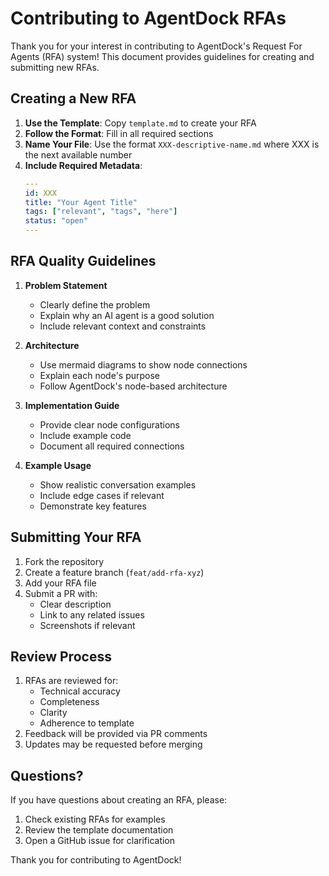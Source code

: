 # Contributing to AgentDock RFAs

Thank you for your interest in contributing to AgentDock's Request For Agents (RFA) system! This document provides guidelines for creating and submitting new RFAs.

## Creating a New RFA

1. **Use the Template**: Copy `template.md` to create your RFA
2. **Follow the Format**: Fill in all required sections
3. **Name Your File**: Use the format `XXX-descriptive-name.md` where XXX is the next available number
4. **Include Required Metadata**:
   ```yaml
   ---
   id: XXX
   title: "Your Agent Title"
   tags: ["relevant", "tags", "here"]
   status: "open"
   ---
   ```

## RFA Quality Guidelines

1. **Problem Statement**
   - Clearly define the problem
   - Explain why an AI agent is a good solution
   - Include relevant context and constraints

2. **Architecture**
   - Use mermaid diagrams to show node connections
   - Explain each node's purpose
   - Follow AgentDock's node-based architecture

3. **Implementation Guide**
   - Provide clear node configurations
   - Include example code
   - Document all required connections

4. **Example Usage**
   - Show realistic conversation examples
   - Include edge cases if relevant
   - Demonstrate key features

## Submitting Your RFA

1. Fork the repository
2. Create a feature branch (`feat/add-rfa-xyz`)
3. Add your RFA file
4. Submit a PR with:
   - Clear description
   - Link to any related issues
   - Screenshots if relevant

## Review Process

1. RFAs are reviewed for:
   - Technical accuracy
   - Completeness
   - Clarity
   - Adherence to template
2. Feedback will be provided via PR comments
3. Updates may be requested before merging

## Questions?

If you have questions about creating an RFA, please:
1. Check existing RFAs for examples
2. Review the template documentation
3. Open a GitHub issue for clarification

Thank you for contributing to AgentDock! 